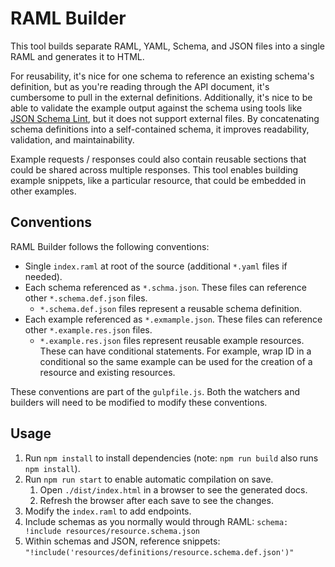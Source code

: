 # RAML Builder

This tool builds separate RAML, YAML, Schema, and JSON files into a single RAML and generates it to HTML.

For reusability, it's nice for one schema to reference an existing schema's definition, but as you're reading through the API document, it's cumbersome to pull in the external definitions. Additionally, it's nice to be able to validate the example output against the schema using tools like [JSON Schema Lint](http://jsonschemalint.com/draft4/), but it does not support external files. By concatenating schema definitions into a self-contained schema, it improves readability, validation, and maintainability.

Example requests / responses could also contain reusable sections that could be shared across multiple responses. This tool enables building example snippets, like a particular resource, that could be embedded in other examples.

## Conventions

RAML Builder follows the following conventions:

* Single `index.raml` at root of the source (additional `*.yaml` files if needed).
* Each schema referenced as `*.schma.json`. These files can reference other `*.schema.def.json` files.
    * `*.schema.def.json` files represent a reusable schema definition.
* Each example referenced as `*.exmample.json`. These files can reference other `*.example.res.json` files.
    * `*.example.res.json` files represent reusable example resources. These can have conditional statements. For example, wrap ID in a conditional so the same example can be used for the creation of a resource and existing resources.

These conventions are part of the `gulpfile.js`. Both the watchers and builders will need to be modified to modify these conventions.

## Usage

1. Run `npm install` to install dependencies (note: `npm run build` also runs `npm install`).
2. Run `npm run start` to enable automatic compilation on save.
    1. Open `./dist/index.html` in a browser to see the generated docs.
    2. Refresh the browser after each save to see the changes.
3. Modify the `index.raml` to add endpoints.
4. Include schemas as you normally would through RAML: `schema: !include resources/resource.schema.json`
5. Within schemas and JSON, reference snippets: `"!include('resources/definitions/resource.schema.def.json')"`


